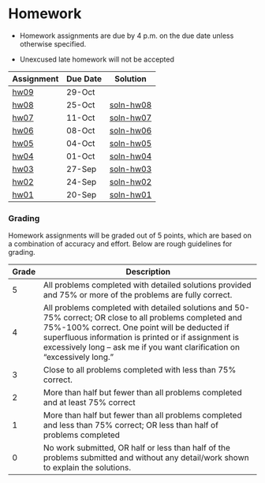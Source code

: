 Homework
================

  - Homework assignments are due by 4 p.m. on the due date unless
    otherwise specified.

  - Unexcused late homework will not be accepted

| Assignment       | Due Date | Solution                   |
| ---------------- | -------- | -------------------------- |
| [hw09](hw09.pdf) | 29-Oct   |                            |
| [hw08](hw08.pdf) | 25-Oct   | [soln-hw08](soln-hw08.pdf) |
| [hw07](hw07.pdf) | 11-Oct   | [soln-hw07](soln-hw07.pdf) |
| [hw06](hw06.pdf) | 08-Oct   | [soln-hw06](soln-hw06.pdf) |
| [hw05](hw05.pdf) | 04-Oct   | [soln-hw05](soln-hw05.pdf) |
| [hw04](hw04.pdf) | 01-Oct   | [soln-hw04](soln-hw04.pdf) |
| [hw03](hw03.pdf) | 27-Sep   | [soln-hw03](soln-hw03.pdf) |
| [hw02](hw02.pdf) | 24-Sep   | [soln-hw02](soln-hw02.pdf) |
| [hw01](hw01.pdf) | 20-Sep   | [soln-hw01](soln-hw01.pdf) |

### Grading

Homework assignments will be graded out of 5 points, which are based on
a combination of accuracy and effort. Below are rough guidelines for
grading.

| Grade | Description                                                                                                                                                                                                                                                                                 |
| ----- | ------------------------------------------------------------------------------------------------------------------------------------------------------------------------------------------------------------------------------------------------------------------------------------------- |
| 5     | All problems completed with detailed solutions provided and 75% or more of the problems are fully correct.                                                                                                                                                                                  |
| 4     | All problems completed with detailed solutions and 50-75% correct; OR close to all problems completed and 75%-100% correct. One point will be deducted if superfluous information is printed or if assignment is excessively long – ask me if you want clarification on “excessively long.” |
| 3     | Close to all problems completed with less than 75% correct.                                                                                                                                                                                                                                 |
| 2     | More than half but fewer than all problems completed and at least 75% correct                                                                                                                                                                                                               |
| 1     | More than half but fewer than all problems completed and less than 75% correct; OR less than half of problems completed                                                                                                                                                                     |
| 0     | No work submitted, OR half or less than half of the problems submitted and without any detail/work shown to explain the solutions.                                                                                                                                                          |
